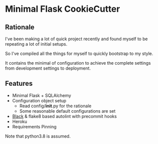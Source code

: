 # Minimal Flask CookieCutter

## Rationale

I've been making a lot of quick project recently and found myself to be
repeating a lot of initial setups.

So I've compiled all the things for myself to quickly bootstrap to my style.

It contains the minimal of configuration to achieve the complete settings from development settings to deployment.

## Features

- Minimal Flask + SQLAlchemy
- Configuration object setup
    - Read config/__init__.py for the rationale
    - Some reasonable default configurations are set
- [Black] & flake8 based autolint with precommit hooks
- Heroku
- Requirements Pinning

Note that python3.8 is assumed.


[Black]: https://github.com/psf/black